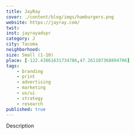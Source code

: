 ```yaml
---
title: JayRay
cover: ./content/blog/imgs/hamburgers.png
website: https://jayray.com/
twit: 
inst: jayrayadspr
category: J
city: Tacoma
neighborhood:
size: Small (1-10)
place: [-122.43861631734786,47.261107368894706]
tags:
    - branding
    - print
    - advertising
    - marketing
    - ux/ui
    - strategy
    - research
published: true
---
```


Description
